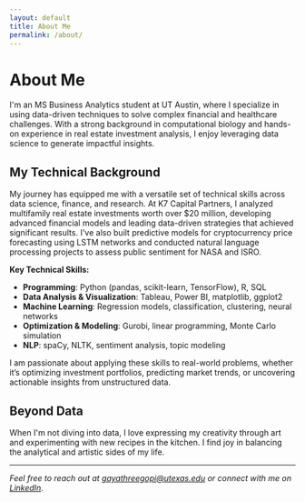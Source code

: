 ```yaml
---
layout: default
title: About Me
permalink: /about/
---
```


# About Me

I'm an MS Business Analytics student at UT Austin, where I specialize in using data-driven techniques to solve complex financial and healthcare challenges. With a strong background in computational biology and hands-on experience in real estate investment analysis, I enjoy leveraging data science to generate impactful insights.

## My Technical Background

My journey has equipped me with a versatile set of technical skills across data science, finance, and research. At K7 Capital Partners, I analyzed multifamily real estate investments worth over $20 million, developing advanced financial models and leading data-driven strategies that achieved significant results. I've also built predictive models for cryptocurrency price forecasting using LSTM networks and conducted natural language processing projects to assess public sentiment for NASA and ISRO.

**Key Technical Skills:**
- **Programming**: Python (pandas, scikit-learn, TensorFlow), R, SQL
- **Data Analysis & Visualization**: Tableau, Power BI, matplotlib, ggplot2
- **Machine Learning**: Regression models, classification, clustering, neural networks
- **Optimization & Modeling**: Gurobi, linear programming, Monte Carlo simulation
- **NLP**: spaCy, NLTK, sentiment analysis, topic modeling

I am passionate about applying these skills to real-world problems, whether it’s optimizing investment portfolios, predicting market trends, or uncovering actionable insights from unstructured data.

## Beyond Data

When I'm not diving into data, I love expressing my creativity through art and experimenting with new recipes in the kitchen. I find joy in balancing the analytical and artistic sides of my life.

---

*Feel free to reach out at [gayathreegopi@utexas.edu](mailto:gayathreegopi@utexas.edu) or connect with me on [LinkedIn](https://www.linkedin.com/in/gayathreegopi/).*

